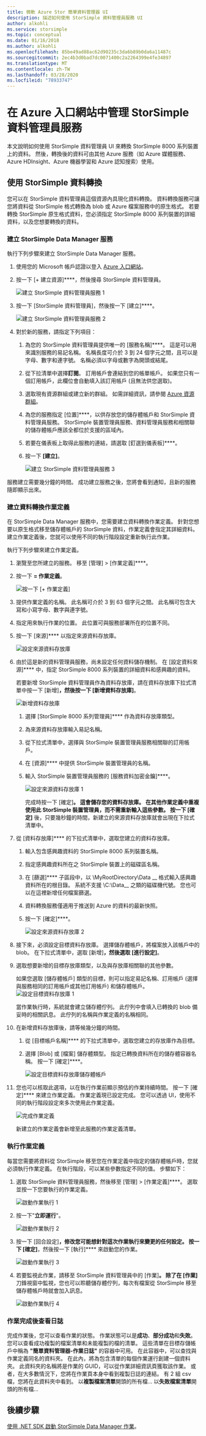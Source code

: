 ```yaml
---
title: 微軟 Azure Stor 簡單資料管理器 UI
description: 描述如何使用 StorSimple 資料管理員服務 UI
author: alkohli
ms.service: storsimple
ms.topic: conceptual
ms.date: 01/16/2018
ms.author: alkohli
ms.openlocfilehash: 85be49ad88ac62d90235c3da6b89b0da6a11487c
ms.sourcegitcommit: 2ec4b3d0bad7dc0071400c2a2264399e4fe34897
ms.translationtype: MT
ms.contentlocale: zh-TW
ms.lasthandoff: 03/28/2020
ms.locfileid: "78933747"
---
```

# <a name="manage-the-storsimple-data-manager-service-in-azure-portal"></a>在 Azure 入口網站中管理 StorSimple 資料管理員服務

本文說明如何使用 StorSimple 資料管理員 UI 來轉換 StorSimple 8000 系列裝置上的資料。 然後，轉換後的資料可由其他 Azure 服務（如 Azure 媒體服務、Azure HDInsight、Azure 機器學習和 Azure 認知搜索）使用。


## <a name="use-storsimple-data-transformation"></a>使用 StorSimple 資料轉換

您可以在 StorSimple 資料管理員這個資源內具現化資料轉換。 資料轉換服務可讓您將資料從 StorSimple 格式轉換為 blob 或 Azure 檔案服務中的原生格式。 若要轉換 StorSimple 原生格式資料，您必須指定 StorSimple 8000 系列裝置的詳細資料，以及您想要轉換的資料。

### <a name="create-a-storsimple-data-manager-service"></a>建立 StorSimple Data Manager 服務

執行下列步驟來建立 StorSimple Data Manager 服務。

1. 使用您的 Microsoft 帳戶認證以登入 [Azure 入口網站](https://portal.azure.com/)。

2. 按一下 [+ 建立資源]****，然後搜尋 StorSimple 資料管理員。

    ![建立 StorSimple 資料管理員服務 1](./media/storsimple-data-manager-ui/create-service-1.png)

3. 按一下 [StorSimple 資料管理員]，然後按一下 [建立]****。
    
    ![建立 StorSimple 資料管理員服務 2](./media/storsimple-data-manager-ui/create-service-3.png)

3. 對於新的服務，請指定下列項目：

   1. 為您的 StorSimple 資料管理員提供唯一的 [服務名稱]****。 這是可以用來識別服務的易記名稱。 名稱長度可介於 3 到 24 個字元之間，且可以是字母、數字和連字號。 名稱必須以字母或數字為開頭或結尾。

   2. 從下拉清單中選擇**訂閱**。 訂用帳戶會連結到您的帳單帳戶。 如果您只有一個訂用帳戶，此欄位會自動填入該訂用帳戶 (且無法供您選取)。

   3. 選取現有資源群組或建立新的群組。 如需詳細資訊，請參閱 [Azure 資源群組](https://azure.microsoft.com/documentation/articles/virtual-machines-windows-infrastructure-resource-groups-guidelines/)。

   4. 為您的服務指定 [位置]****，以供存放您的儲存體帳戶和 StorSimple 資料管理員服務。 StorSimple 裝置管理員服務、資料管理員服務和相關聯的儲存體帳戶應該全都位於支援的區域內。
    
   5. 若要在儀表板上取得此服務的連結，請選取 [釘選到儀表板]****。
    
   6. 按一下 **[建立]**。

      ![建立 StorSimple 資料管理員服務 3](./media/storsimple-data-manager-ui/create-service-4.png)

服務建立需要幾分鐘的時間。 成功建立服務之後，您將會看到通知，且新的服務隨即顯示出來。

### <a name="create-a-data-transformation-job-definition"></a>建立資料轉換作業定義

在 StorSimple Data Manager 服務中，您需要建立資料轉換作業定義。 針對您想要以原生格式移至儲存體帳戶的 StorSimple 資料，作業定義會指定其詳細資料。 建立作業定義後，您就可以使用不同的執行階段設定重新執行此作業。

執行下列步驟來建立作業定義。

1. 瀏覽至您所建立的服務。 移至 [管理] > [作業定義]****。

2. 按一下 **= 作業定義**。

    ![按一下 [+ 作業定義]](./media/storsimple-data-manager-ui/create-job-definition-1.png)

3. 提供作業定義的名稱。 此名稱可介於 3 到 63 個字元之間。 此名稱可包含大寫和小寫字母、數字與連字號。

4. 指定用來執行作業的位置。 此位置可與服務部署所在的位置不同。

5. 按一下 [來源]**** 以指定來源資料存放庫。

    ![設定來源資料存放庫](./media/storsimple-data-manager-ui/create-job-definition-2.png)

6. 由於這是新的資料管理員服務，尚未設定任何資料儲存機制。 在 [設定資料來源]**** 中，指定 StorSimple 8000 系列裝置的詳細資料和感興趣的資料。

   若要新增 StorSimple 資料管理員作為資料存放庫，請在資料存放庫下拉式清單中按一下 [新增]****，然後按一下 [新增資料存放庫]****。

    ![新增資料存放庫](./media/storsimple-data-manager-ui/create-job-definition-3.png)
  
   1. 選擇 [StorSimple 8000 系列管理員]**** 作為資料存放庫類型。
    
   2. 為來源資料存放庫輸入易記名稱。
    
   3. 從下拉式清單中，選擇與 StorSimple 裝置管理員服務相關聯的訂用帳戶。
    
   4. 在 [資源]**** 中提供 StorSimple 裝置管理員的名稱。

   5. 輸入 StorSimple 裝置管理員服務的 [服務資料加密金鑰]****。 

      ![設定來源資料存放庫 1](./media/storsimple-data-manager-ui/create-job-definition-4.png)

      完成時按一下 [確定]****。 這會儲存您的資料存放庫。 在其他作業定義中重複使用此 StorSimple 裝置管理員，而不需重新輸入這些參數。 按一下 [確定]**** 後，只要幾秒鐘的時間，新建立的來源資料存放庫就會出現在下拉式清單中。

7. 從 [資料存放庫]**** 的下拉式清單中，選取您建立的資料存放庫。 

   1. 輸入包含感興趣資料的 StorSimple 8000 系列裝置名稱。

   2. 指定感興趣資料所在之 StorSimple 裝置上的磁碟區名稱。

   3. 在 [篩選]**** 子區段中，以 \MyRootDirectory\Data __ 格式輸入感興趣資料所在的根目錄。 系統不支援 \C:\Data__ 之類的磁碟機代號。 您也可以在這裡新增任何檔案篩選。

   4. 資料轉換服務僅適用于推送到 Azure 的資料的最新快照。

   5. 按一下 [確定]****。

      ![設定來源資料存放庫 2](./media/storsimple-data-manager-ui/create-job-definition-8.png)

8. 接下來，必須設定目標資料存放庫。 選擇儲存體帳戶，將檔案放入該帳戶中的 blob。 在下拉式清單中，選取 [新增]****，然後選取 [進行設定]****。

9. 選取想要新增的目標存放庫類型，以及與存放庫相關聯的其他參數。

    如果您選取 [儲存體帳戶] 類型的目標，則可以指定易記名稱、訂用帳戶 (選擇與服務相同的訂用帳戶或其他訂用帳戶) 和儲存體帳戶。
        ![設定目標資料存放庫 1](./media/storsimple-data-manager-ui/create-job-definition-10.png)

    當作業執行時，系統就會建立儲存體佇列。 此佇列中會填入已轉換的 blob 備妥時的相關訊息。 此佇列的名稱與作業定義的名稱相同。
    
10. 在新增資料存放庫後，請等候幾分鐘的時間。
    
    1. 從 [目標帳戶名稱]**** 的下拉式清單中，選取您建立的存放庫作為目標。

    2. 選擇 [Blob] 或 [檔案] 儲存體類型。 指定已轉換資料所在的儲存體容器名稱。 按一下 [確定]****。

        ![設定目標資料存放庫儲存體帳戶](./media/storsimple-data-manager-ui/create-job-definition-16.png)

11. 您也可以核取此選項，以在執行作業前顯示預估的作業持續時間。 按一下 [確定]**** 來建立作業定義。 作業定義現已設定完成。 您可以透過 UI，使用不同的執行階段設定來多次使用此作業定義。

    ![完成作業定義](./media/storsimple-data-manager-ui/create-job-definition-13.png)

    新建立的作業定義會新增至此服務的作業定義清單。

### <a name="run-the-job-definition"></a>執行作業定義

每當您需要將資料從 StorSimple 移至您在作業定義中指定的儲存體帳戶時，您就必須執行作業定義。 在執行階段，可以某些參數指定不同的值。 步驟如下：

1. 選取 StorSimple 資料管理員服務，然後移至 [管理] > [作業定義]****。 選取並按一下您要執行的作業定義。
     
     ![啟動作業執行 1](./media/storsimple-data-manager-ui/start-job-run1.png)

2. 按一下"**立即運行**"。
     
     ![啟動作業執行 2](./media/storsimple-data-manager-ui/start-job-run2.png)

3. 按一下 [回合設定]****，修改您可能想針對這次作業執行來變更的任何設定。 按一下 [確定]****，然後按一下 [執行]**** 來啟動您的作業。

    ![啟動作業執行 3](./media/storsimple-data-manager-ui/start-job-run3.png)

4. 若要監視此作業，請移至 StorSimple 資料管理員中的 [作業]****。 除了在 [作業]**** 刀鋒視窗中監視，您也可以聆聽儲存體佇列，每次有檔案從 StorSimple 移至儲存體帳戶時就會加入訊息。

    ![啟動作業執行 4](./media/storsimple-data-manager-ui/start-job-run4.png)

### <a name="view-logs-after-job-completion"></a>作業完成後查看日誌

完成作業後，您可以查看作業的狀態。 作業狀態可以是**成功**、**部分成功**和**失敗**。 您可以查看成功複製的檔案清單和未能複製的檔的清單。 這些清單在目標存儲帳戶中稱為 **"簡單資料管理器-作業日誌"** 的容器中可用。 在此容器中，可以查找與作業定義同名的資料夾。 在此內，將為包含清單的每個作業運行創建一個資料夾。 此資料夾的名稱將是作業的 GUID，可以從作業詳細資訊頁獲取該作業。 或者，在大多數情況下，您將在作業頁本身中看到複製日誌的連結。
有 2 組 csv 檔，您將在此資料夾中看到。 以**複製檔案清單**開頭的所有檔... 以**失敗檔案清單**開頭的所有檔...


## <a name="next-steps"></a>後續步驟

[使用 .NET SDK 啟動 StorSimple Data Manager 作業](storsimple-data-manager-dotnet-jobs.md)。

